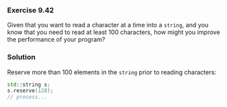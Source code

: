 ### Exercise 9.42

Given that you want to read a character at a time into a `string`, and you know
that you need to read at least 100 characters, how might you improve the
performance of your program?

### Solution

Reserve more than 100 elements in the `string` prior to reading characters:

```cpp
std::string s;
s.reserve(128);
// process...
```
